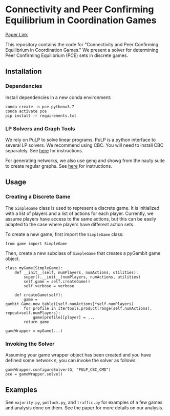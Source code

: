 # Connectivity and Peer Confirming Equilibrium in Coordination Games

[Paper Link](https://alany1.github.io/pce/pce_paper.pdf)

This repository contains the code for "Connectivity and Peer Confirming Equilibrium in Coordination Games." We present a solver for determining Peer Confirming Equilibrium (PCE) sets in discrete games. 

## Installation

### Dependencies
Install dependencies in a new conda environment:
```
conda create -n pce python=3.7
conda activate pce
pip install -r requirements.txt
```

### LP Solvers and Graph Tools
We rely on PuLP to solve linear programs. PuLP is a python interface to several LP solvers. We recommend using CBC. You will need to install CBC separately. See [here](https://coin-or.github.io/pulp/guides/how_to_configure_solvers.html) for instructions.

For generating networks, we also use geng and showg from the nauty suite to create regular graphs. See [here](https://pallini.di.uniroma1.it/) for instructions. 

## Usage

### Creating a Discrete Game
The `SimpleGame` class is used to represent a discrete game. It is initialized with a list of players and a list of actions for each player. Currently, we assume players have access to the same actions, but this can be easily adapted to the case where players have different action sets. 

To create a new game, first import the `SimpleGame` class:
```
from game import SimpleGame
```
Then, create a new subclass of `SimpleGame` that creates a pyGambit game object.
``` 
class myGame(SimpleGame):
    def __init__(self, numPlayers, numActions, utilities):
        super().__init__(numPlayers, numActions, utilities)
        self.game = self.createGame()
        self.verbose = verbose
        
    def createGame(self):
        game = gambit.Game.new_table([self.numActions]*self.numPlayers)
        for profile in itertools.product(range(self.numActions), repeat=self.numPlayers):
            game[profile][player] = ...
        return game
        
gameWrapper = myGame(...)
```
### Invoking the Solver

Assuming your game wrapper object has been created and you have defined some network ```G```, you can invoke the solver as follows:
```
gameWrapper.configureSolver(G, "PULP_CBC_CMD")
pce = gameWrapper.solve()
```


## Examples
See `majority.py`, `potluck.py`, and `traffic.py` for examples of a few games and analysis done on them. See the paper for more details on our analysis.
